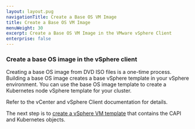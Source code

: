```yaml
---
layout: layout.pug
navigationTitle: Create a Base OS VM Image
title: Create a Base OS VM Image
menuWeight: 30
excerpt: Create a Base OS VM Image in the VMware vSphere Client
enterprise: false
---
```


### Create a base OS image in the vSphere client

Creating a base OS image from DVD ISO files is a one-time process. Building a base OS image creates a base vSphere template in your vSphere environment. You can use the base OS image template to create a Kubernetes node vSphere template for your cluster.

Refer to the vCenter and vSphere Client documentation for details.

The next step is to [create a vSphere VM template][create-vsphere-template] that contains the CAPI and Kubernetes objects.

[vsphere-doc-base-image]: https://docs.vmware.com/en/VMware-vSphere/index.html
[create-vsphere-template]: ../create-capi-vm-image/
